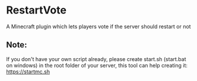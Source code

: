 # RestartVote
A Minecraft plugin which lets players vote if the server should restart or not

Note:
--

If you don't have your own script already, please create start.sh (start.bat on windows) in the root folder of your server, this tool can help creating it:
https://startmc.sh

